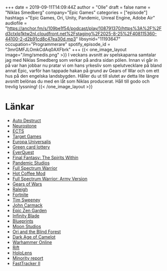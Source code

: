 +++
date = 2019-09-11T14:09:44Z
author = "Olle"
draft = false
name = "Niklas Smedberg"
company="Epic Games"
categories = ["episode"]
hashtags ="Epic Games, Ori, Unity, Pandemic, Unreal Engine, Adobe Air"
audiofile = "https://anchor.fm/s/109be1f54/podcast/play/108791370/https%3A%2F%2Fd3ctxlq1ktw2nl.cloudfront.net%2Fstaging%2F2025-8-25%2F408115360-44100-2-d2b91cd8c47ea30d.mp3"
libsynid="11193647"
occupation="Programmerare"
spotify_episode_id = "3mrGMFJLOmkCdAq0AXFbrk"
+++ 
{{< one_image_layout image="/img/smedis.png" >}}
I veckans avsnitt av spelskaparna samtalar jag med Niklas Smedberg som verkar på andra sidan pölen. Innan vi går in på var han jobbar nu pratar vi om hans yrkesliv som spelutvecklare på bland annat Epic, varför han tappade hakan på grund av Gears of War och om ett hus på den engelska landsbygden. Håller du ut till slutet av detta lite längre avsnitt belönas du med en låt som Niklas producerat. Håll till godo och trevlig lyssning!
{{< /one_image_layout >}}

# Länkar
* [Auto Destruct](https://www.youtube.com/watch?v=NrodE3520V8)
* [Neurostone](https://martinlindell.com/2017/09/16/elitserien-pa-mega-drive/)
* [ECTS](https://en.wikipedia.org/wiki/European_Computer_Trade_Show)
* [Target Games](https://en.wikipedia.org/wiki/Target_Games)
* [Europa Universalis](https://www.youtube.com/watch?v=y6Glx_Medc4)
* [Green card lottery](https://en.wikipedia.org/wiki/Diversity_Immigrant_Visa)
* [EverQuest](https://www.youtube.com/watch?v=7AJdrc8ZsEI)
* [Final Fantasy: The Spirits Within](https://www.youtube.com/watch?v=qUXVOfdGE4o)
* [Pandemic Studios](https://en.wikipedia.org/wiki/Pandemic_Studios)
* [Full Spectrum Warrior](https://www.youtube.com/watch?v=k-t4RRuPOfM)
* [Hot Coffee Mod](https://en.wikipedia.org/wiki/Hot_Coffee_mod)
* [Full Spectrum Warrior: Army Version](https://www.vice.com/en_us/article/8gx8mk/in-the-army-now-the-making-of-full-spectrum-warrior)
* [Gears of Wars](https://www.youtube.com/watch?v=UodcBGs8e6I)
* [Raleigh](https://en.wikipedia.org/wiki/Raleigh,_North_Carolina)
* [Fortnite](https://www.youtube.com/watch?v=2gUtfBmw86Y)
* [Tim Sweeney](https://en.wikipedia.org/wiki/Tim_Sweeney_(game_developer))
* [John Carmack](https://en.wikipedia.org/wiki/John_Carmack)
* [Epic Zen Garden](https://www.youtube.com/watch?v=Jxp7pHwSKlU)
* [Infinity Blade](https://www.youtube.com/watch?v=JDvPIhCd8N4)
* [Blueprints](https://docs.unrealengine.com/en-US/Engine/Blueprints/index.html)
* [Moon Studios](https://www.orithegame.com/moon-studios/)
* [Ori and the Blind Forest](https://www.youtube.com/watch?v=cklw-Yu3moE)
* [Dark Age of Camelot](https://www.youtube.com/watch?v=Th-yov-jENM)
* [Warhammer Online](https://www.youtube.com/watch?v=JglnSrfJtyQ)
* [Rift](https://www.youtube.com/watch?v=qhAjTUiHOQU)
* [HoloLens](https://en.wikipedia.org/wiki/Microsoft_HoloLens)
* [Minority report](https://www.youtube.com/watch?v=lG7DGMgfOb8)
* [FastTracker II](https://en.wikipedia.org/wiki/FastTracker_2)
